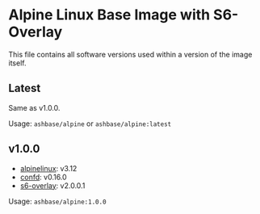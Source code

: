 # Alpine Linux Base Image with S6-Overlay

This file contains all software versions used within a version of the image itself.

## Latest

Same as v1.0.0.

Usage: `ashbase/alpine` or `ashbase/alpine:latest`

## v1.0.0

- [alpinelinux](https://github.com/alpinelinux): v3.12
- [confd](https://github.com/kelseyhightower/confd/): v0.16.0
- [s6-overlay](https://github.com/just-containers/s6-overlay): v2.0.0.1

Usage: `ashbase/alpine:1.0.0`
